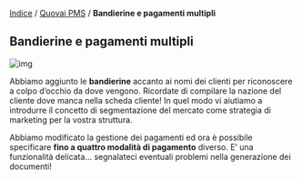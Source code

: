 [Indice](index.html) / [Quovai PMS](quovai-pms-it.md) / **Bandierine e pagamenti multipli**

## Bandierine e pagamenti multipli 

 ![img](https://blog.quovai.com/wp-content/uploads/2020/01/bandierine-300x60.png)

Abbiamo aggiunto le **bandierine** accanto ai nomi dei clienti per riconoscere a colpo d’occhio da dove vengono. Ricordate di compilare la nazione del cliente dove manca nella scheda cliente! In quel modo vi aiutiamo a introdurre il concetto di segmentazione del mercato come strategia di marketing per la vostra struttura.

Abbiamo modificato la gestione dei pagamenti ed ora è possibile specificare **fino a quattro modalità di pagamento** diverso. E’ una funzionalità delicata… segnalateci eventuali problemi nella generazione dei documenti!